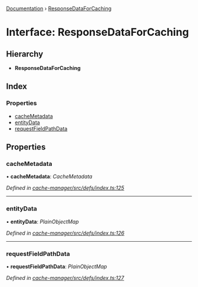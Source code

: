[Documentation](../README.md) › [ResponseDataForCaching](responsedataforcaching.md)

# Interface: ResponseDataForCaching

## Hierarchy

* **ResponseDataForCaching**

## Index

### Properties

* [cacheMetadata](responsedataforcaching.md#cachemetadata)
* [entityData](responsedataforcaching.md#entitydata)
* [requestFieldPathData](responsedataforcaching.md#requestfieldpathdata)

## Properties

###  cacheMetadata

• **cacheMetadata**: *CacheMetadata*

*Defined in [cache-manager/src/defs/index.ts:125](https://github.com/badbatch/graphql-box/blob/d5028cd3/packages/cache-manager/src/defs/index.ts#L125)*

___

###  entityData

• **entityData**: *PlainObjectMap*

*Defined in [cache-manager/src/defs/index.ts:126](https://github.com/badbatch/graphql-box/blob/d5028cd3/packages/cache-manager/src/defs/index.ts#L126)*

___

###  requestFieldPathData

• **requestFieldPathData**: *PlainObjectMap*

*Defined in [cache-manager/src/defs/index.ts:127](https://github.com/badbatch/graphql-box/blob/d5028cd3/packages/cache-manager/src/defs/index.ts#L127)*
